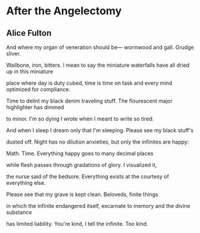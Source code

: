 # After the Angelectomy
## Alice Fulton
And where my organ of veneration should be—
wormwood and gall. Grudge sliver.

Wailbone, iron, bitters. I mean to say the miniature
waterfalls have all dried up in this miniature

place where day is duty cubed, time is time on task
and every mind optimized for compliance.

Time to delint my black denim traveling stuff.
The flourescent major highlighter has dimmed

to minor. I'm so dying I wrote
when I meant to write so tired.

And when I sleep I dream only that
I'm sleeping. Please see my black stuff's

dusted off. Night has no dilution anxieties,
but only the infinites are happy:

Math. Time. Everything happy goes
to many decimal places

while flesh passes through
gradations of glory. I visualized it,

the nurse said of the bedsore. Everything exists
at the courtesy of everything else.

Please see that my grave is kept clean.
Beloveds, finite things

in which the infinite endangered itself,
excarnate to memory and the divine substance

has limited liability. You're kind,
I tell the infinite. Too kind.